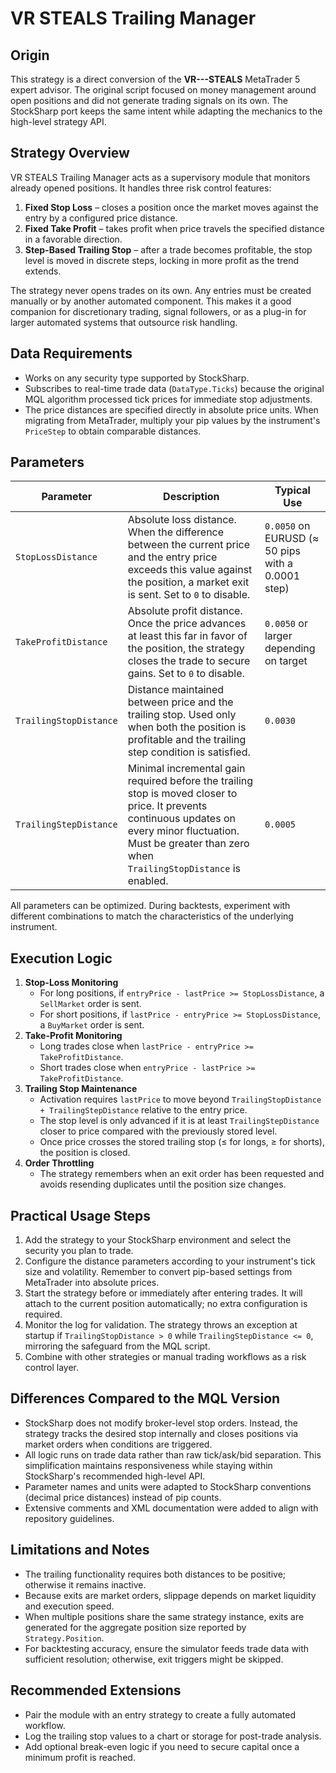 # VR STEALS Trailing Manager

## Origin
This strategy is a direct conversion of the **VR---STEALS** MetaTrader 5 expert advisor. The original script focused on money management around open positions and did not generate trading signals on its own. The StockSharp port keeps the same intent while adapting the mechanics to the high-level strategy API.

## Strategy Overview
VR STEALS Trailing Manager acts as a supervisory module that monitors already opened positions. It handles three risk control features:

1. **Fixed Stop Loss** – closes a position once the market moves against the entry by a configured price distance.
2. **Fixed Take Profit** – takes profit when price travels the specified distance in a favorable direction.
3. **Step-Based Trailing Stop** – after a trade becomes profitable, the stop level is moved in discrete steps, locking in more profit as the trend extends.

The strategy never opens trades on its own. Any entries must be created manually or by another automated component. This makes it a good companion for discretionary trading, signal followers, or as a plug-in for larger automated systems that outsource risk handling.

## Data Requirements
- Works on any security type supported by StockSharp.
- Subscribes to real-time trade data (`DataType.Ticks`) because the original MQL algorithm processed tick prices for immediate stop adjustments.
- The price distances are specified directly in absolute price units. When migrating from MetaTrader, multiply your pip values by the instrument's `PriceStep` to obtain comparable distances.

## Parameters
| Parameter | Description | Typical Use |
|-----------|-------------|-------------|
| `StopLossDistance` | Absolute loss distance. When the difference between the current price and the entry price exceeds this value against the position, a market exit is sent. Set to `0` to disable. | `0.0050` on EURUSD (≈ 50 pips with a 0.0001 step) |
| `TakeProfitDistance` | Absolute profit distance. Once the price advances at least this far in favor of the position, the strategy closes the trade to secure gains. Set to `0` to disable. | `0.0050` or larger depending on target |
| `TrailingStopDistance` | Distance maintained between price and the trailing stop. Used only when both the position is profitable and the trailing step condition is satisfied. | `0.0030` |
| `TrailingStepDistance` | Minimal incremental gain required before the trailing stop is moved closer to price. It prevents continuous updates on every minor fluctuation. Must be greater than zero when `TrailingStopDistance` is enabled. | `0.0005` |

All parameters can be optimized. During backtests, experiment with different combinations to match the characteristics of the underlying instrument.

## Execution Logic
1. **Stop-Loss Monitoring**
   - For long positions, if `entryPrice - lastPrice >= StopLossDistance`, a `SellMarket` order is sent.
   - For short positions, if `lastPrice - entryPrice >= StopLossDistance`, a `BuyMarket` order is sent.
2. **Take-Profit Monitoring**
   - Long trades close when `lastPrice - entryPrice >= TakeProfitDistance`.
   - Short trades close when `entryPrice - lastPrice >= TakeProfitDistance`.
3. **Trailing Stop Maintenance**
   - Activation requires `lastPrice` to move beyond `TrailingStopDistance + TrailingStepDistance` relative to the entry price.
   - The stop level is only advanced if it is at least `TrailingStepDistance` closer to price compared with the previously stored level.
   - Once price crosses the stored trailing stop (≤ for longs, ≥ for shorts), the position is closed.
4. **Order Throttling**
   - The strategy remembers when an exit order has been requested and avoids resending duplicates until the position size changes.

## Practical Usage Steps
1. Add the strategy to your StockSharp environment and select the security you plan to trade.
2. Configure the distance parameters according to your instrument's tick size and volatility. Remember to convert pip-based settings from MetaTrader into absolute prices.
3. Start the strategy before or immediately after entering trades. It will attach to the current position automatically; no extra configuration is required.
4. Monitor the log for validation. The strategy throws an exception at startup if `TrailingStopDistance > 0` while `TrailingStepDistance <= 0`, mirroring the safeguard from the MQL script.
5. Combine with other strategies or manual trading workflows as a risk control layer.

## Differences Compared to the MQL Version
- StockSharp does not modify broker-level stop orders. Instead, the strategy tracks the desired stop internally and closes positions via market orders when conditions are triggered.
- All logic runs on trade data rather than raw tick/ask/bid separation. This simplification maintains responsiveness while staying within StockSharp's recommended high-level API.
- Parameter names and units were adapted to StockSharp conventions (decimal price distances) instead of pip counts.
- Extensive comments and XML documentation were added to align with repository guidelines.

## Limitations and Notes
- The trailing functionality requires both distances to be positive; otherwise it remains inactive.
- Because exits are market orders, slippage depends on market liquidity and execution speed.
- When multiple positions share the same strategy instance, exits are generated for the aggregate position size reported by `Strategy.Position`.
- For backtesting accuracy, ensure the simulator feeds trade data with sufficient resolution; otherwise, exit triggers might be skipped.

## Recommended Extensions
- Pair the module with an entry strategy to create a fully automated workflow.
- Log the trailing stop values to a chart or storage for post-trade analysis.
- Add optional break-even logic if you need to secure capital once a minimum profit is reached.
